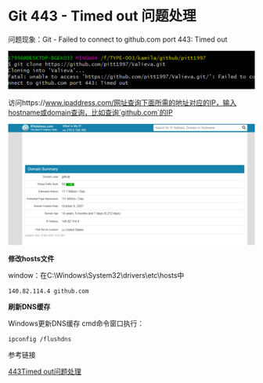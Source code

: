 # Git 443 - Timed out 问题处理

问题现象：Git - Failed to connect to github.com port 443: Timed out

<img src="images\image-20220316231830669.png" alt="image-20220316231830669" style="zoom:120%;" />



访问https://www.ipaddress.com/网址查询下面所需的地址对应的IP，输入hostname或domain查询，比如查询`github.com`的IP

<img src="images\image-20220316232115186.png" alt="image-20220316232115186" style="zoom:120%;" />

**修改hosts文件**

window：在C:\Windows\System32\drivers\etc\hosts中

```
140.82.114.4 github.com
```

**刷新DNS缓存**

Windows更新DNS缓存
cmd命令窗口执行：

```
ipconfig /flushdns
```

参考链接

[443Timed out问题处理](https://blog.csdn.net/hzw2017/article/details/115409516?spm=1001.2101.3001.6650.1&utm_medium=distribute.pc_relevant.none-task-blog-2~default~CTRLIST~Rate-1.pc_relevant_default&depth_1-utm_source=distribute.pc_relevant.none-task-blog-2~default~CTRLIST~Rate-1.pc_relevant_default&utm_relevant_index=2)